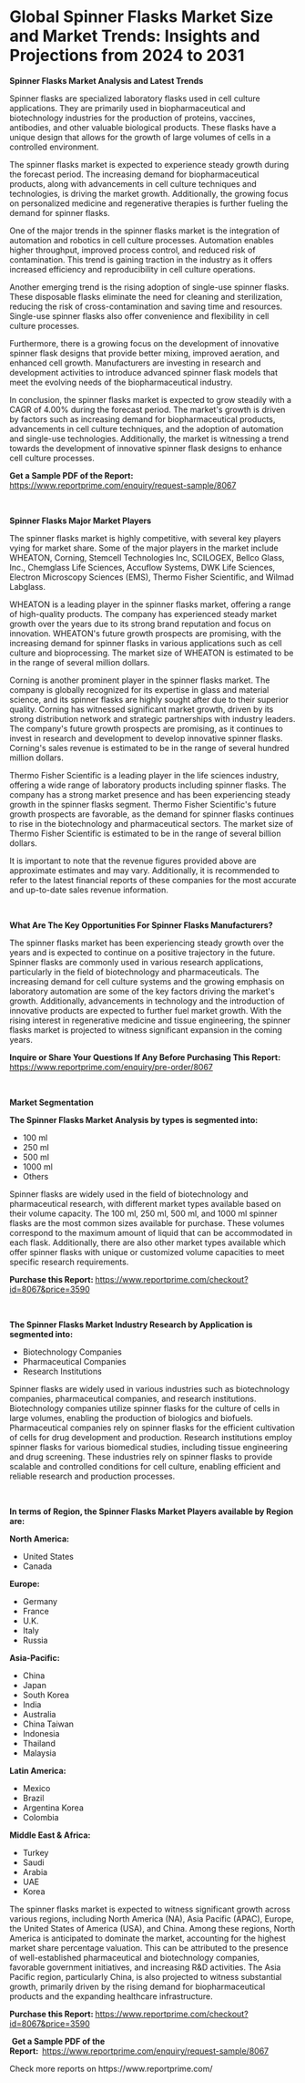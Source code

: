 <p><h1>Global Spinner Flasks Market Size and Market Trends: Insights and Projections from 2024 to 2031</h1></p><p><strong>Spinner Flasks Market Analysis and Latest Trends</strong></p>
<p><p>Spinner flasks are specialized laboratory flasks used in cell culture applications. They are primarily used in biopharmaceutical and biotechnology industries for the production of proteins, vaccines, antibodies, and other valuable biological products. These flasks have a unique design that allows for the growth of large volumes of cells in a controlled environment.</p><p>The spinner flasks market is expected to experience steady growth during the forecast period. The increasing demand for biopharmaceutical products, along with advancements in cell culture techniques and technologies, is driving the market growth. Additionally, the growing focus on personalized medicine and regenerative therapies is further fueling the demand for spinner flasks.</p><p>One of the major trends in the spinner flasks market is the integration of automation and robotics in cell culture processes. Automation enables higher throughput, improved process control, and reduced risk of contamination. This trend is gaining traction in the industry as it offers increased efficiency and reproducibility in cell culture operations.</p><p>Another emerging trend is the rising adoption of single-use spinner flasks. These disposable flasks eliminate the need for cleaning and sterilization, reducing the risk of cross-contamination and saving time and resources. Single-use spinner flasks also offer convenience and flexibility in cell culture processes.</p><p>Furthermore, there is a growing focus on the development of innovative spinner flask designs that provide better mixing, improved aeration, and enhanced cell growth. Manufacturers are investing in research and development activities to introduce advanced spinner flask models that meet the evolving needs of the biopharmaceutical industry.</p><p>In conclusion, the spinner flasks market is expected to grow steadily with a CAGR of 4.00% during the forecast period. The market's growth is driven by factors such as increasing demand for biopharmaceutical products, advancements in cell culture techniques, and the adoption of automation and single-use technologies. Additionally, the market is witnessing a trend towards the development of innovative spinner flask designs to enhance cell culture processes.</p></p>
<p><strong>Get a Sample PDF of the Report:&nbsp;</strong> <a href="https://www.reportprime.com/enquiry/request-sample/8067">https://www.reportprime.com/enquiry/request-sample/8067</a></p>
<p>&nbsp;</p>
<p><strong>Spinner Flasks Major Market Players</strong></p>
<p><p>The spinner flasks market is highly competitive, with several key players vying for market share. Some of the major players in the market include WHEATON, Corning, Stemcell Technologies Inc, SCILOGEX, Bellco Glass, Inc., Chemglass Life Sciences, Accuflow Systems, DWK Life Sciences, Electron Microscopy Sciences (EMS), Thermo Fisher Scientific, and Wilmad Labglass. </p><p>WHEATON is a leading player in the spinner flasks market, offering a range of high-quality products. The company has experienced steady market growth over the years due to its strong brand reputation and focus on innovation. WHEATON's future growth prospects are promising, with the increasing demand for spinner flasks in various applications such as cell culture and bioprocessing. The market size of WHEATON is estimated to be in the range of several million dollars.</p><p>Corning is another prominent player in the spinner flasks market. The company is globally recognized for its expertise in glass and material science, and its spinner flasks are highly sought after due to their superior quality. Corning has witnessed significant market growth, driven by its strong distribution network and strategic partnerships with industry leaders. The company's future growth prospects are promising, as it continues to invest in research and development to develop innovative spinner flasks. Corning's sales revenue is estimated to be in the range of several hundred million dollars.</p><p>Thermo Fisher Scientific is a leading player in the life sciences industry, offering a wide range of laboratory products including spinner flasks. The company has a strong market presence and has been experiencing steady growth in the spinner flasks segment. Thermo Fisher Scientific's future growth prospects are favorable, as the demand for spinner flasks continues to rise in the biotechnology and pharmaceutical sectors. The market size of Thermo Fisher Scientific is estimated to be in the range of several billion dollars.</p><p>It is important to note that the revenue figures provided above are approximate estimates and may vary. Additionally, it is recommended to refer to the latest financial reports of these companies for the most accurate and up-to-date sales revenue information.</p></p>
<p>&nbsp;</p>
<p><strong>What Are The Key Opportunities For Spinner Flasks Manufacturers?</strong></p>
<p><p>The spinner flasks market has been experiencing steady growth over the years and is expected to continue on a positive trajectory in the future. Spinner flasks are commonly used in various research applications, particularly in the field of biotechnology and pharmaceuticals. The increasing demand for cell culture systems and the growing emphasis on laboratory automation are some of the key factors driving the market's growth. Additionally, advancements in technology and the introduction of innovative products are expected to further fuel market growth. With the rising interest in regenerative medicine and tissue engineering, the spinner flasks market is projected to witness significant expansion in the coming years.</p></p>
<p><strong>Inquire or Share Your Questions If Any Before Purchasing This Report:</strong> <a href="https://www.reportprime.com/enquiry/pre-order/8067">https://www.reportprime.com/enquiry/pre-order/8067</a></p>
<p>&nbsp;</p>
<p><strong>Market Segmentation</strong></p>
<p><strong>The Spinner Flasks Market Analysis by types is segmented into:</strong></p>
<p><ul><li>100 ml</li><li>250 ml</li><li>500 ml</li><li>1000 ml</li><li>Others</li></ul></p>
<p><p>Spinner flasks are widely used in the field of biotechnology and pharmaceutical research, with different market types available based on their volume capacity. The 100 ml, 250 ml, 500 ml, and 1000 ml spinner flasks are the most common sizes available for purchase. These volumes correspond to the maximum amount of liquid that can be accommodated in each flask. Additionally, there are also other market types available which offer spinner flasks with unique or customized volume capacities to meet specific research requirements.</p></p>
<p><strong>Purchase this Report:&nbsp;</strong><a href="https://www.reportprime.com/checkout?id=8067&price=3590">https://www.reportprime.com/checkout?id=8067&price=3590</a></p>
<p>&nbsp;</p>
<p><strong>The Spinner Flasks Market Industry Research by Application is segmented into:</strong></p>
<p><ul><li>Biotechnology Companies</li><li>Pharmaceutical Companies</li><li>Research Institutions</li></ul></p>
<p><p>Spinner flasks are widely used in various industries such as biotechnology companies, pharmaceutical companies, and research institutions. Biotechnology companies utilize spinner flasks for the culture of cells in large volumes, enabling the production of biologics and biofuels. Pharmaceutical companies rely on spinner flasks for the efficient cultivation of cells for drug development and production. Research institutions employ spinner flasks for various biomedical studies, including tissue engineering and drug screening. These industries rely on spinner flasks to provide scalable and controlled conditions for cell culture, enabling efficient and reliable research and production processes.</p></p>
<p>&nbsp;</p>
<p><strong>In terms of Region, the Spinner Flasks Market Players available by Region are:</strong></p>
<p>
    <p> <strong> North America: </strong>
        <ul>
            <li>United States</li>
            <li>Canada</li>
        </ul>
        </p> 
    <p> <strong> Europe: </strong>
        <ul>
            <li>Germany</li>
            <li>France</li>
            <li>U.K.</li>
            <li>Italy</li>
            <li>Russia</li>
        </ul>
        </p> 
    <p> <strong> Asia-Pacific: </strong>
        <ul>
            <li>China</li>
            <li>Japan</li>
            <li>South Korea</li>
            <li>India</li>
            <li>Australia</li>
            <li>China Taiwan</li>
            <li>Indonesia</li>
            <li>Thailand</li>
            <li>Malaysia</li>
        </ul>
        </p> 
    <p> <strong> Latin America: </strong>
        <ul>
            <li>Mexico</li>
            <li>Brazil</li>
            <li>Argentina Korea</li>
            <li>Colombia</li>
        </ul>
        </p> 
    <p> <strong> Middle East & Africa: </strong>
        <ul>
            <li>Turkey</li>
            <li>Saudi</li>
            <li>Arabia</li>
            <li>UAE</li>
            <li>Korea</li>
        </ul>
    </p>
    </p>
<p><p>The spinner flasks market is expected to witness significant growth across various regions, including North America (NA), Asia Pacific (APAC), Europe, the United States of America (USA), and China. Among these regions, North America is anticipated to dominate the market, accounting for the highest market share percentage valuation. This can be attributed to the presence of well-established pharmaceutical and biotechnology companies, favorable government initiatives, and increasing R&D activities. The Asia Pacific region, particularly China, is also projected to witness substantial growth, primarily driven by the rising demand for biopharmaceutical products and the expanding healthcare infrastructure.</p></p>
<p><strong>Purchase this Report: </strong><a href="https://www.reportprime.com/checkout?id=8067&price=3590">https://www.reportprime.com/checkout?id=8067&price=3590</a></p>
<p>&nbsp;<strong>Get a Sample PDF of the Report:&nbsp;&nbsp;</strong><a href="https://www.reportprime.com/enquiry/request-sample/8067">https://www.reportprime.com/enquiry/request-sample/8067</a></p>
<p><strong></strong></p>
<p>Check more reports on https://www.reportprime.com/</p>